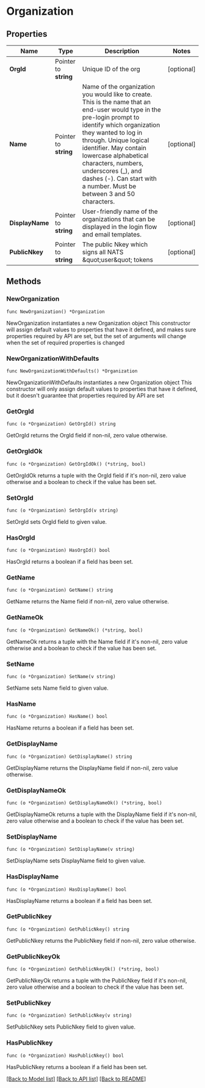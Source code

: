 # Organization

## Properties

Name | Type | Description | Notes
------------ | ------------- | ------------- | -------------
**OrgId** | Pointer to **string** | Unique ID of the org | [optional] 
**Name** | Pointer to **string** | Name of the organization you would like to create. This is the name that an end-user would type in the pre-login prompt to identify which organization they wanted to log in through. Unique logical identifier. May contain lowercase alphabetical characters, numbers, underscores (_), and dashes (-). Can start with a number. Must be between 3 and 50 characters. | [optional] 
**DisplayName** | Pointer to **string** | User-friendly name of the organizations that can be displayed in the login flow and email templates. | [optional] 
**PublicNkey** | Pointer to **string** | The public Nkey which signs all NATS \&quot;user\&quot; tokens | [optional] 

## Methods

### NewOrganization

`func NewOrganization() *Organization`

NewOrganization instantiates a new Organization object
This constructor will assign default values to properties that have it defined,
and makes sure properties required by API are set, but the set of arguments
will change when the set of required properties is changed

### NewOrganizationWithDefaults

`func NewOrganizationWithDefaults() *Organization`

NewOrganizationWithDefaults instantiates a new Organization object
This constructor will only assign default values to properties that have it defined,
but it doesn't guarantee that properties required by API are set

### GetOrgId

`func (o *Organization) GetOrgId() string`

GetOrgId returns the OrgId field if non-nil, zero value otherwise.

### GetOrgIdOk

`func (o *Organization) GetOrgIdOk() (*string, bool)`

GetOrgIdOk returns a tuple with the OrgId field if it's non-nil, zero value otherwise
and a boolean to check if the value has been set.

### SetOrgId

`func (o *Organization) SetOrgId(v string)`

SetOrgId sets OrgId field to given value.

### HasOrgId

`func (o *Organization) HasOrgId() bool`

HasOrgId returns a boolean if a field has been set.

### GetName

`func (o *Organization) GetName() string`

GetName returns the Name field if non-nil, zero value otherwise.

### GetNameOk

`func (o *Organization) GetNameOk() (*string, bool)`

GetNameOk returns a tuple with the Name field if it's non-nil, zero value otherwise
and a boolean to check if the value has been set.

### SetName

`func (o *Organization) SetName(v string)`

SetName sets Name field to given value.

### HasName

`func (o *Organization) HasName() bool`

HasName returns a boolean if a field has been set.

### GetDisplayName

`func (o *Organization) GetDisplayName() string`

GetDisplayName returns the DisplayName field if non-nil, zero value otherwise.

### GetDisplayNameOk

`func (o *Organization) GetDisplayNameOk() (*string, bool)`

GetDisplayNameOk returns a tuple with the DisplayName field if it's non-nil, zero value otherwise
and a boolean to check if the value has been set.

### SetDisplayName

`func (o *Organization) SetDisplayName(v string)`

SetDisplayName sets DisplayName field to given value.

### HasDisplayName

`func (o *Organization) HasDisplayName() bool`

HasDisplayName returns a boolean if a field has been set.

### GetPublicNkey

`func (o *Organization) GetPublicNkey() string`

GetPublicNkey returns the PublicNkey field if non-nil, zero value otherwise.

### GetPublicNkeyOk

`func (o *Organization) GetPublicNkeyOk() (*string, bool)`

GetPublicNkeyOk returns a tuple with the PublicNkey field if it's non-nil, zero value otherwise
and a boolean to check if the value has been set.

### SetPublicNkey

`func (o *Organization) SetPublicNkey(v string)`

SetPublicNkey sets PublicNkey field to given value.

### HasPublicNkey

`func (o *Organization) HasPublicNkey() bool`

HasPublicNkey returns a boolean if a field has been set.


[[Back to Model list]](../README.md#documentation-for-models) [[Back to API list]](../README.md#documentation-for-api-endpoints) [[Back to README]](../README.md)


